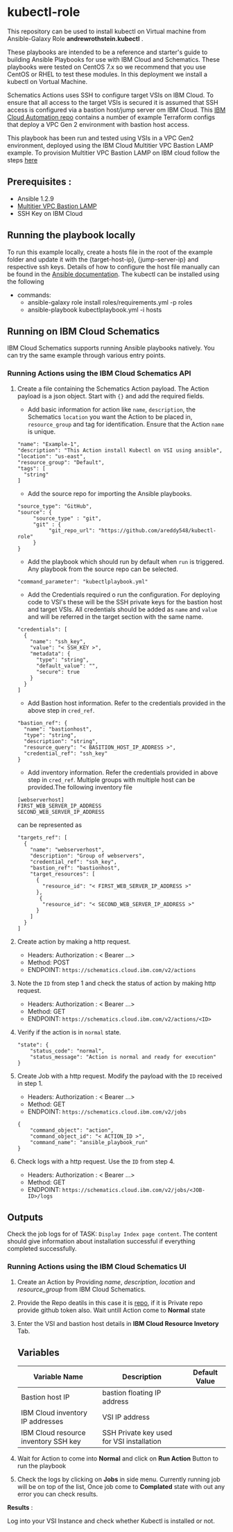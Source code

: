 # kubectl-role

This repository can be used to install kubectl on Virtual machine from Ansible-Galaxy Role **andrewrothstein.kubectl** .

These playbooks are intended to be a reference and starter's guide to building Ansible Playbooks for use with IBM Cloud and Schematics. These playbooks were tested on CentOS 7.x so we recommend that you use CentOS or RHEL to test these modules. In this deployment we install a kubectl on Vortual Machine.

Schematics Actions uses SSH to configure target VSIs on IBM Cloud. To ensure that all access to the target VSIs is secured it is assumed that SSH access is configured via a bastion host/jump server om IBM Cloud. This [IBM Cloud Automation repo](https://github.com/Cloud-Schematics) contains a number of example Terraform configs that deploy a VPC Gen 2 environment with bastion host access.

This playbook has been run and tested using VSIs in a VPC Gen2 environment, deployed using the IBM Cloud Multitier VPC Bastion LAMP example. To provision Multitier VPC Bastion LAMP on IBM cloud follow the steps [here](https://github.com/Cloud-Schematics/multitier-bastion-vpc-lamp)

## Prerequisites :

   - Ansible 1.2.9
   - [Multitier VPC Bastion LAMP](https://github.com/Cloud-Schematics/multitier-bastion-vpc-lamp)
   - SSH Key on IBM Cloud

## Running the playbook locally
 To run this example locally, create a hosts file in the root of the example folder and update it with the {target-host-ip}, {jump-server-ip} and respective ssh keys. Details of how to configure the host file manually can be found in the [Ansible documentation](https://docs.ansible.com/ansible/latest/user_guide/intro_inventory.html#inventory-basics-formats-hosts-and-groups). 
 The kubectl can be installed using the following 
- commands:
    - ansible-galaxy role install roles/requirements.yml -p roles
    - ansible-playbook kubectlplaybook.yml -i hosts

## Running on IBM Cloud Schematics

IBM Cloud Schematics supports running Ansible playbooks natively. You can try the same example through various entry points. 

### Running Actions using the IBM Cloud Schematics API

1. Create a file containing the Schematics Action payload. The Action payload is a json object. Start with `{}` and add the required fields. 

    - Add basic information for action like `name`, `description`, the Schematics `location` you want the Action to be placed in, `resource_group` and tag for identification. Ensure that the Action `name` is unique.  

    ```
    "name": "Example-1",
    "description": "This Action install Kubectl on VSI using ansible",
    "location": "us-east",
    "resource_group": "Default",
    "tags": [
      "string"
    ]
    ```

    - Add the source repo for importing the Ansible playbooks. 
    ```
    "source_type": "GitHub", 
    "source": {
         "source_type" : "git",
         "git" : {
              "git_repo_url": "https://github.com/areddy548/kubectl-role"
         }
    }
    ```
    - Add the playbook which should run by default when `run` is triggered. Any playbook from the source repo can be selected. 
    ```
    "command_parameter": "kubectlplaybook.yml"
    ```

    - Add the Credentials required o run the configuration. For deploying code to VSI's these will be the SSH private keys for the bastion host and target VSIs. All credentials should be added as `name` and `value` and will be referred in the target section with the same name.
    ```
    "credentials": [
      {
        "name": "ssh_key",
        "value": "< SSH_KEY >",
        "metadata": {
          "type": "string",
          "default_value": "",
          "secure": true
        }
      }
    ]
    ```
    - Add Bastion host information. Refer to the credentials provided in the above step in `cred_ref`.
    ```
    "bastion_ref": {
      "name": "bastionhost",
      "type": "string",
      "description": "string",
      "resource_query": "< BASITION_HOST_IP_ADDRESS >",
      "credential_ref": "ssh_key"
    }
    ```
    - Add inventory information. Refer the credentials provided in above step in `cred_ref`. Multiple groups with multiple host can be provided.The following inventory file 
    ```
    [webserverhost]
    FIRST_WEB_SERVER_IP_ADDRESS
    SECOND_WEB_SERVER_IP_ADDRESS
    ```
    can be represented as 
    ```
    "targets_ref": [
      {
        "name": "webserverhost",
        "description": "Group of webservers",
        "credential_ref": "ssh_key",
        "bastion_ref": "bastionhost",
        "target_resources": [
          {
            "resource_id": "< FIRST_WEB_SERVER_IP_ADDRESS >"
          },
           {
            "resource_id": "< SECOND_WEB_SERVER_IP_ADDRESS >"
          }
        ]
      }
    ]
    ```

2. Create action by making a http request.
    - Headers: 
    Authorization : < Bearer ...>
    - Method: POST
    - ENDPOINT: `https://schematics.cloud.ibm.com/v2/actions`


3. Note the `ID` from step 1 and check the status of action by making http request. 
    - Headers: 
    Authorization : < Bearer ...>
    - Method: GET
    - ENDPOINT: `https://schematics.cloud.ibm.com/v2/actions/<ID>`

4. Verify if the action is in `normal` state. 
    ```
    "state": {  
        "status_code": "normal",
        "status_message": "Action is normal and ready for execution"
    }
    ```
5. Create Job with a http request. Modify the payload with the `ID` received in step 1. 
    - Headers: 
    Authorization : < Bearer ...>
    - Method: GET
    - ENDPOINT: `https://schematics.cloud.ibm.com/v2/jobs`

    ```
    {
        "command_object": "action",
        "command_object_id": "< ACTION_ID >",
        "command_name": "ansible_playbook_run"
    }
    ```

6. Check logs with a http request. Use the `ID` from step 4. 
    - Headers: 
    Authorization : < Bearer ...>
    - Method: GET
    - ENDPOINT: `https://schematics.cloud.ibm.com/v2/jobs/<JOB-ID>/logs`

## Outputs

Check the job logs for of TASK: `Display Index page content`. The content should give information about installation successful if everything completed successfully.

### Running Actions using the IBM Cloud Schematics UI

1. Create an Action by Providing *name*, *description*, *location* and *resource_group* from IBM Cloud Schematics.

2. Provide the Repo deatils in this case it is [repo](https://github.com/areddy548/kubectl-role), if it is Private repo provide github token also. Wait untill Action come to **Normal** state

3. Enter the VSI and bastion host details in **IBM Cloud Resource Invetory** Tab.

   ## Variables

      | Variable Name | Description |	Default Value |
      | ----- | ----- | ----- |
      | Bastion host IP | bastion floating IP address | |
      | IBM Cloud inventory IP addresses| VSI IP address | |
      | IBM Cloud resource inventory SSH key| SSH Private key used for VSI installation | |

4. Wait for Action to come into **Normal** and click on **Run Action** Button to run the playbook

5. Check the logs by clicking on **Jobs** in side menu. Currently running job will be on top of the list, Once job come to **Complated** state with out any error you can check results.

**Results** : 

Log into your VSI Instance and check whether Kubectl is installed or not.
